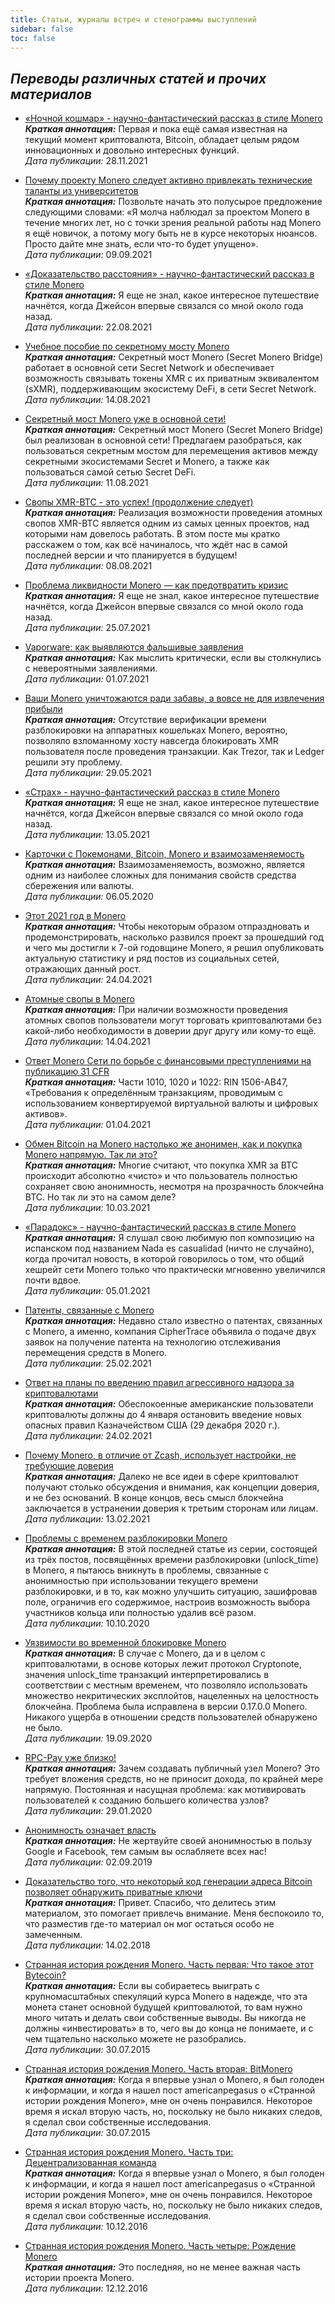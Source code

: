 ```yaml
---
title: Статьи, журналы встреч и стенограммы выступлений
sidebar: false
toc: false
---
```


## _Переводы различных статей и прочих материалов_

- [«Ночной кошмар» - научно-фантастический рассказ в стиле Monero](/copyright/2021-11-28-nightmare/)  
  _**Краткая аннотация:**_ Первая и пока ещё самая известная на текущий момент криптовалюта, Bitcoin, обладает целым рядом инновационных и довольно интересных функций.   
  _Дата публикации:_ 28.11.2021

- [Почему проекту Monero следует активно привлекать технические таланты из университетов](/copyright/2021-09-09-the-monero-project-should-actively-recruit-technical-talent-from-universities/)  
  _**Краткая аннотация:**_ Позвольте начать это полусырое предложение следующими словами: «Я молча наблюдал за проектом Monero в течение многих лет, но с точки зрения реальной работы над Monero я ещё новичок, а потому могу быть не в курсе некоторых нюансов. Просто дайте мне знать, если что-то будет упущено».  
  _Дата публикации:_ 09.09.2021

- [«Доказательство расстояния» - научно-фантастический рассказ в стиле Monero](/copyright/2021-08-22-proof_of_distance/)  
  _**Краткая аннотация:**_ Я еще не знал, какое интересное путешествие начнётся, когда Джейсон впервые связался со мной около года назад.   
  _Дата публикации:_ 22.08.2021

- [Учебное пособие по секретному мосту Monero](/copyright/2021-08-14-secret-monero-bridge-tutorial/)  
  _**Краткая аннотация:**_ Секретный мост Monero (Secret Monero Bridge) работает в основной сети Secret Network и обеспечивает возможность связывать токены XMR с их приватным эквивалентом (sXMR), поддерживающим экосистему DeFi, в сети Secret Network.   
  _Дата публикации:_ 14.08.2021

- [Секретный мост Monero уже в основной сети!](/copyright/2021-08-11-secret-monero-bridge-is-live-on-mainnet/)  
  _**Краткая аннотация:**_ Секретный мост Monero (Secret Monero Bridge) был реализован в основной сети! Предлагаем разобраться, как пользоваться секретным мостом для перемещения активов между секретными экосистемами Secret и Monero, а также как пользоваться самой сетью Secret DeFi.   
  _Дата публикации:_ 11.08.2021

- [Свопы XMR-BTC - это успех! (продолжение следует)](/copyright/2021-07-08-xmr-btc-project-hibernation/)  
  _**Краткая аннотация:**_ Реализация возможности проведения атомных свопов XMR-BTC является одним из самых ценных проектов, над которыми нам довелось работать. В этом посте мы кратко расскажем о том, как всё начиналось, что ждёт нас в самой последней версии и что планируется в будущем!   
  _Дата публикации:_ 08.08.2021

- [Проблема ликвидности Monero — как предотвратить кризис](/copyright/2021-07-25-monero_liquidity_problem_how_to_avert_a_crisis/)  
  _**Краткая аннотация:**_ Я еще не знал, какое интересное путешествие начнётся, когда Джейсон впервые связался со мной около года назад.   
  _Дата публикации:_ 25.07.2021

- [Vaporware: как выявляются фальшивые заявления](/copyright/2021-07-01-monero-tracing-vaporware/)  
  _**Краткая аннотация:**_ Как мыслить критически, если вы столкнулись с невероятными заявлениями.​  
  _Дата публикации:_ 01.07.2021

- [Ваши Monero уничтожаются ради забавы, а вовсе не для извлечения прибыли](/copyright/2021-05-29-wallet-timelock/)  
  _**Краткая аннотация:**_ Отсутствие верификации времени разблокировки на аппаратных кошельках Monero, вероятно, позволяло взломанному хосту навсегда блокировать XMR пользователя после проведения транзакции. Как Trezor, так и Ledger решили эту проблему.   
  _Дата публикации:_ 29.05.2021

- [«Страх» - научно-фантастический рассказ в стиле Monero](/copyright/2021-08-22-proof_of_distance/)  
  _**Краткая аннотация:**_ Я еще не знал, какое интересное путешествие начнётся, когда Джейсон впервые связался со мной около года назад.   
  _Дата публикации:_ 13.05.2021

- [Карточки с Покемонами, Bitcoin, Monero и взаимозаменяемость](/copyright/2021-05-06-pokémon-cards-bitcoin-monero-and-fungibility/)  
  _**Краткая аннотация:**_ Взаимозаменяемость, возможно, является одним из наиболее сложных для понимания свойств средства сбережения или валюты.  
  _Дата публикации:_ 06.05.2020

- [Этот 2021 год в Monero](/copyright/2021-04-24-this-year-in-monero/)  
  _**Краткая аннотация:**_ Чтобы некоторым образом отпраздновать и продемонстрировать, насколько развился проект за прошедший год и чего мы достигли к 7-ой годовщине Monero, я решил опубликовать актуальную статистику и ряд постов из социальных сетей, отражающих данный рост.   
  _Дата публикации:_ 24.04.2021

- [Атомные свопы в Monero](/copyright/2021-04-15-monero-atomic-swaps/)  
  _**Краткая аннотация:**_ При наличии возможности проведения атомных свопов пользователи могут торговать криптовалютами без какой-либо необходимости в доверии друг другу или кому-то ещё.  
  _Дата публикации:_ 14.04.2021

- [Ответ Monero Сети по борьбе с финансовыми преступлениями на публикацию 31 CFR](/copyright/2021-04-01-monero-policy-working-group-fincen-01-04-2021/)  
  _**Краткая аннотация:**_ Части 1010, 1020 и 1022: RIN 1506-AB47, «Требования к определённым транзакциям, проводимым с использованием конвертируемой виртуальной валюты и цифровых активов»​.   
  _Дата публикации:_ 01.04.2021

- [Обмен Bitcoin на Monero настолько же анонимен, как и покупка Monero напрямую. Так ли это?](/copyright/2021-03-10-most-private-way-to-buy-monero/)  
  _**Краткая аннотация:**_ Многие считают, что покупка XMR за BTC происходит абсолютно «чисто» и что пользователь полностью сохраняет свою анонимность, несмотря на прозрачность блокчейна BTC. Но так ли это на самом деле?  
  _Дата публикации:_ 10.03.2021

- [«Парадокс» - научно-фантастический рассказ в стиле Monero](/copyright/2021-01-15-paradox/)  
  _**Краткая аннотация:**_ Я слушал свою любимую поп композицию на испанском под названием Nada es casualidad (ничто не случайно), когда прочитал новость, в которой говорилось о том, что общий хешрейт сети Monero только что практически мгновенно увеличился почти вдвое.   
  _Дата публикации:_ 05.01.2021

- [Патенты, связанные с Monero](/copyright/2021-02-25-monero-patents/)  
  _**Краткая аннотация:**_ Недавно стало известно о патентах, связанных с Monero, а именно, компания CipherTrace объявила о подаче двух заявок на получение патента на технологию отслеживания перемещения средств в Monero.  
  _Дата публикации:_ 25.02.2021

- [Ответ на планы по введению правил агрессивного надзора за криптовалютами](/copyright/2021-02-24-cryptocurrency-surveillance-rule/)  
  _**Краткая аннотация:**_ Обеспокоенные американские пользователи криптовалюты должны до 4 января остановить введение новых опасных правил Казначейством США (29 декабря 2020 г.).  
  _Дата публикации:_ 24.02.2021

- [Почему Monero, в отличие от Zcash, использует настройки, не требующие доверия](/copyright/2021-02-13-monero-trustless-setup/)  
  _**Краткая аннотация:**_ Далеко не все идеи в сфере криптовалют получают столько обсуждения и внимания, как концепции доверия, и не без оснований. В конце концов, весь смысл блокчейна заключается в устранении доверия к третьим сторонам или лицам.  
  _Дата публикации:_ 13.02.2021

- [Проблемы с временем разблокировки Monero](/copyright/2020-10-10-monero-unlock-time-privacy/)  
  _**Краткая аннотация:**_ В этой последней статье из серии, состоящей из трёх постов, посвящённых времени разблокировки (unlock_time) в Monero, я пытаюсь вникнуть в проблемы, связанные с анонимностью при использовании текущего времени разблокировки, и в то, как можно улучшить ситуацию, зашифровав поле, ограничив его содержимое, настроив возможность выбора участников кольца или полностью удалив всё разом.  
  _Дата публикации:_ 10.10.2020

- [Уязвимости во временной блокировке Monero](/copyright/2020-09-19-monero-unlock-time-vulns/)  
  _**Краткая аннотация:**_ В случае с Monero, да и в целом с криптовалютами, в основе которых лежит протокол Cryptonote, значения unlock_time транзакций интерпретировались в соответствии с местным временем, что позволяло использовать множество некритических эксплойтов, нацеленных на целостность блокчейна. Проблема была исправлена в версии 0.17.0.0 Monero. Никакого ущерба в отношении средств пользователей обнаружено не было.  
  _Дата публикации:_ 19.09.2020

- [RPC-Pay уже близко!](/copyright/2020-01-29-rpc-pay/)  
  _**Краткая аннотация:**_ Зачем создавать публичный узел Monero? Это требует вложения средств, но не приносит дохода, по крайней мере напрямую. Постоянная и насущная проблема: как мотивировать пользователей к созданию большего количества узлов?  
  _Дата публикации:_ 29.01.2020

- [Анонимность означает власть](/copyright/2019-09-02-privacy-matters-because-it-empowers-us-all/)  
  _**Краткая аннотация:**_ Не жертвуйте своей анонимностью в пользу Google и Facebook, тем самым вы ослабляете всех нас!  
  _Дата публикации:_ 02.09.2019

- [Доказательство того, что некоторый код генерации адреса Bitcoin позволяет обнаружить приватные ключи](/copyright/2018-02-14-evidence-some-bitcoin-address/)  
  _**Краткая аннотация:**_ Привет. Спасибо, что делитесь этим материалом, это помогает привлечь внимание. Меня беспокоило то, что разместив где-то материал он мог остаться особо не замеченным.  
  _Дата публикации:_ 14.02.2018

- [Странная история рождения Monero. Часть первая: Что такое этот Bytecoin?](/copyright/2015-07-30-the-strange-birth-history-of-monero-part-i-wtf-is/)  
  _**Краткая аннотация:**_ Если вы собираетесь выиграть с крупномасштабных спекуляций курса Monero в надежде, что эта монета станет основной будущей криптовалютой, то вам нужно много читать и делать свои собственные выводы. Вы никогда не должны «инвестировать» в то, чего вы до конца не понимаете, и с чем тщательно насколько можете не разобрались.  
  _Дата публикации:_ 30.07.2015

- [Странная история рождения Monero. Часть вторая: BitMonero](/copyright/2015-07-30-the-strange-birth-history-of-monero-part-ii/)  
  _**Краткая аннотация:**_ Когда я впервые узнал о Monero, я был голоден к информации, и когда я нашел пост americanpegasus о «Странной истории рождения Monero», мне он очень понравился. Некоторое время я искал вторую часть, но, поскольку не было никаких следов, я сделал свои собственные исследования.  
  _Дата публикации:_ 30.07.2015

- [Странная история рождения Monero. Часть три: Децентрализованная команда](/copyright/2015-07-30-the-strange-birth-history-of-monero-part-iii/)  
  _**Краткая аннотация:**_ Когда я впервые узнал о Monero, я был голоден к информации, и когда я нашел пост americanpegasus о «Странной истории рождения Monero», мне он очень понравился. Некоторое время я искал вторую часть, но, поскольку не было никаких следов, я сделал свои собственные исследования.  
  _Дата публикации:_ 10.12.2016

- [Странная история рождения Monero. Часть четыре: Рождение Monero](/copyright/2015-07-30-the-strange-birth-history-of-monero-part-iv/)  
  _**Краткая аннотация:**_ Это последняя, но не менее важная часть истории проекта Monero.  
  _Дата публикации:_ 12.12.2016
